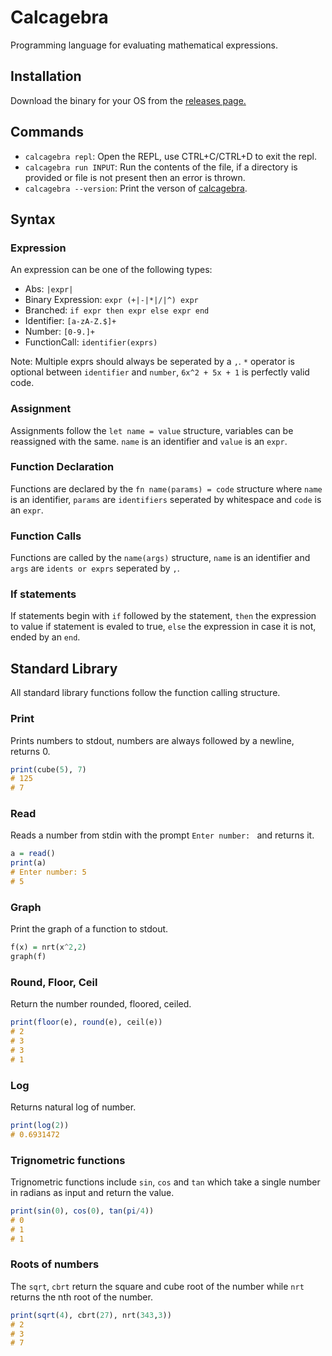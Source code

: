 # Calcagebra

Programming language for evaluating mathematical expressions.

## Installation

Download the binary for your OS from the [releases page.](https://github.com/megatank58/calcagebra/releases/latest)

## Commands

* `calcagebra repl`: Open the REPL, use CTRL+C/CTRL+D to exit the repl.
* `calcagebra run INPUT`: Run the contents of the file, if a directory is provided or file is not present then an error is thrown.
* `calcagebra --version`: Print the verson of [calcagebra](https://github.com/megatank58/calcabegra).

## Syntax

### Expression

An expression can be one of the following types:

* Abs: `|expr|`
* Binary Expression: `expr (+|-|*|/|^) expr`
* Branched: `if expr then expr else expr end`
* Identifier: `[a-zA-Z.$]+`
* Number: `[0-9.]+`
* FunctionCall: `identifier(exprs)`

Note: Multiple exprs should always be seperated by a `,`. `*` operator is optional between `identifier` and `number`, `6x^2 + 5x + 1` is perfectly valid code.

### Assignment

Assignments follow the `let name = value` structure, variables can be reassigned with the same. `name` is an identifier and `value` is an `expr`.

### Function Declaration

Functions are declared by the `fn name(params) = code` structure where `name` is an identifier, `params` are `identifiers` seperated by whitespace and `code` is an `expr`.

### Function Calls

Functions are called by the `name(args)` structure, `name` is an identifier and `args` are `idents or exprs` seperated by `,`.

### If statements

If statements begin with `if` followed by the statement, `then` the expression to value if statement is evaled to true, `else` the expression in case it is not, ended by an `end`.

## Standard Library

All standard library functions follow the function calling structure.

### Print
Prints numbers to stdout, numbers are always followed by a newline, returns 0.
```hs
print(cube(5), 7) 
# 125
# 7
```

### Read
Reads a number from stdin with the prompt `Enter number: ` and returns it.
```hs
a = read()
print(a)
# Enter number: 5
# 5
```

### Graph
Print the graph of a function to stdout.
```hs
f(x) = nrt(x^2,2)
graph(f)
```

### Round, Floor, Ceil
Return the number rounded, floored, ceiled.
```hs
print(floor(e), round(e), ceil(e))
# 2
# 3
# 3
# 1
```

### Log
Returns natural log of number.
```hs
print(log(2))
# 0.6931472
```

### Trignometric functions

Trignometric functions include `sin`, `cos` and `tan` which take a single number in radians as input and return the value.

```hs
print(sin(0), cos(0), tan(pi/4))
# 0
# 1
# 1
```

### Roots of numbers

The `sqrt`, `cbrt` return the square and cube root of the number while `nrt` returns the nth root of the number.

```hs
print(sqrt(4), cbrt(27), nrt(343,3))
# 2
# 3
# 7
```